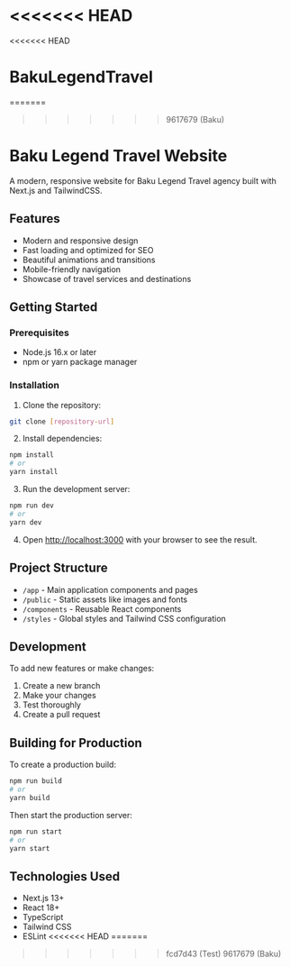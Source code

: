 <<<<<<< HEAD
=======
<<<<<<< HEAD
# BakuLegendTravel
=======
>>>>>>> 9617679 (Baku)
# Baku Legend Travel Website

A modern, responsive website for Baku Legend Travel agency built with Next.js and TailwindCSS.

## Features

- Modern and responsive design
- Fast loading and optimized for SEO
- Beautiful animations and transitions
- Mobile-friendly navigation
- Showcase of travel services and destinations

## Getting Started

### Prerequisites

- Node.js 16.x or later
- npm or yarn package manager

### Installation

1. Clone the repository:
```bash
git clone [repository-url]
```

2. Install dependencies:
```bash
npm install
# or
yarn install
```

3. Run the development server:
```bash
npm run dev
# or
yarn dev
```

4. Open [http://localhost:3000](http://localhost:3000) with your browser to see the result.

## Project Structure

- `/app` - Main application components and pages
- `/public` - Static assets like images and fonts
- `/components` - Reusable React components
- `/styles` - Global styles and Tailwind CSS configuration

## Development

To add new features or make changes:

1. Create a new branch
2. Make your changes
3. Test thoroughly
4. Create a pull request

## Building for Production

To create a production build:

```bash
npm run build
# or
yarn build
```

Then start the production server:

```bash
npm run start
# or
yarn start
```

## Technologies Used

- Next.js 13+
- React 18+
- TypeScript
- Tailwind CSS
- ESLint
<<<<<<< HEAD
=======
>>>>>>> fcd7d43 (Test)
>>>>>>> 9617679 (Baku)
